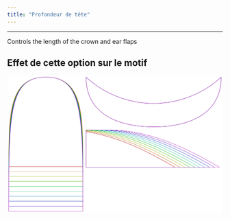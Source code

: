 ```yaml
---
title: "Profondeur de tête"
---
```


---

Controls the length of the crown and ear flaps

## Effet de cette option sur le motif

![Cette image montre l'effet de cette option en superposant plusieurs variantes qui ont une valeur différente pour cette option](holmes_lengthratio_sample.svg "Effet de cette option sur le motif")
